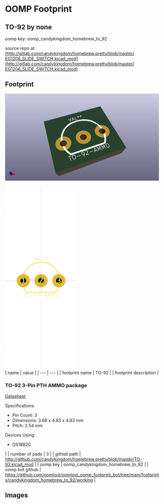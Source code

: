# OOMP Footprint  
## TO-92  by none  
  
oomp key: oomp_candykingdom_homebrew_to_92  
  
source repo at: [http://gitlab.com/candykingdom/homebrew.pretty/blob/master/‎EG1206‎_SLIDE_SWITCH.kicad_mod](http://gitlab.com/candykingdom/homebrew.pretty/blob/master/‎EG1206‎_SLIDE_SWITCH.kicad_mod)  
## Footprint  
  
[![working_kicad_pcb_3d.png](working_kicad_pcb_3d_600.png)](working_kicad_pcb_3d.png)  
  
[![working.png](working_600.png)](working.png)  
| name | value | 
| --- | --- | 
| footprint name | TO-92 | 
| footprint description | <h3>TO-92 3-Pin PTH AMMO package</h3><p><a href="">Datasheet</a></p><p>Specifications:<ul><li>Pin Count: 3</li><li>Dimensions:  3.68 x 4.83 x 4.83 mm</li><li>Pitch: 2.54 mm</li></ul><p>Devices Using:</p><ul><li>DS18B20</li></ul> | 
| number of pads | 3 | 
| github path | http://github.com/candykingdom/homebrew.pretty/blob/master/TO-92.kicad_mod | 
| oomp key | oomp_candykingdom_homebrew_to_92 | 
| oomp bot github | https://github.com/oomlout/oomlout_oomp_footprint_bot/tree/main/footprints/candykingdom_homebrew_to_92/working | 
## Images  
